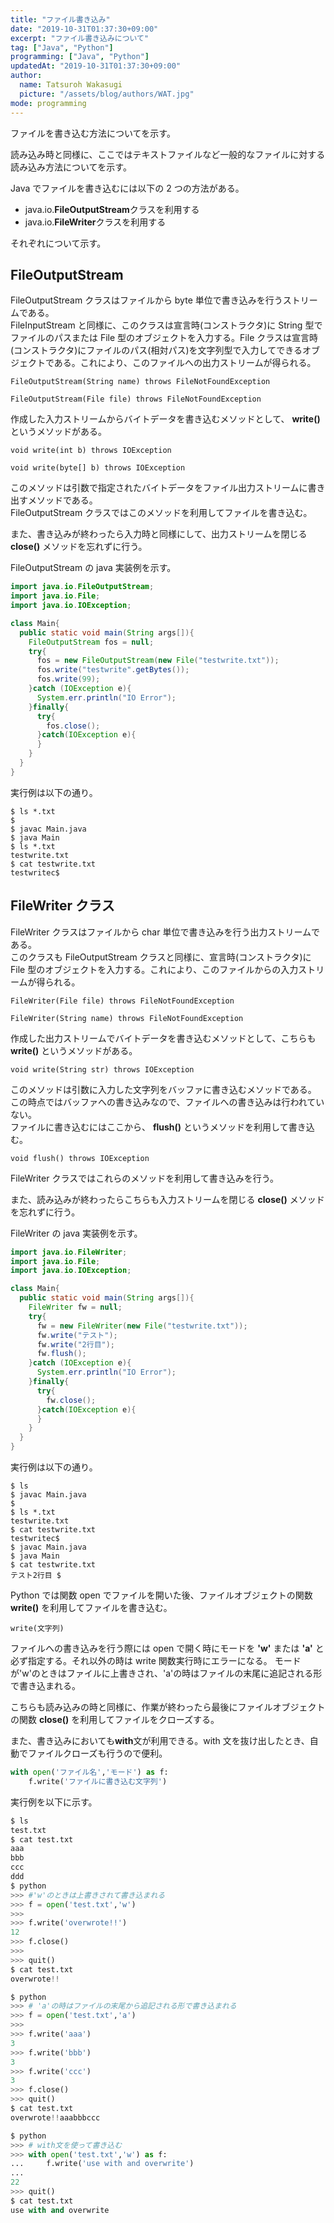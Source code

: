 ```yaml
---
title: "ファイル書き込み"
date: "2019-10-31T01:37:30+09:00"
excerpt: "ファイル書き込みについて"
tag: ["Java", "Python"]
programming: ["Java", "Python"]
updatedAt: "2019-10-31T01:37:30+09:00"
author:
  name: Tatsuroh Wakasugi
  picture: "/assets/blog/authors/WAT.jpg"
mode: programming
---
```


ファイルを書き込む方法についてを示す。

<div class="note_content_by_programming_language" id="note_content_Java">

読み込み時と同様に、ここではテキストファイルなど一般的なファイルに対する読み込み方法についてを示す。

Java でファイルを書き込むには以下の 2 つの方法がある。

- java.io.**FileOutputStream**クラスを利用する
- java.io.**FileWriter**クラスを利用する

それぞれについて示す。

## FileOutputStream

FileOutputStream クラスはファイルから byte 単位で書き込みを行うストリームである。  
FileInputStream と同様に、このクラスは宣言時(コンストラクタ)に String 型でファイルのパスまたは File 型のオブジェクトを入力する。File クラスは宣言時(コンストラクタ)にファイルのパス(相対パス)を文字列型で入力してできるオブジェクトである。これにより、このファイルへの出力ストリームが得られる。

`FileOutputStream(String name) throws FileNotFoundException`

`FileOutputStream(File file) throws FileNotFoundException`

作成した入力ストリームからバイトデータを書き込むメソッドとして、 **write()** というメソッドがある。

`void write(int b) throws IOException`

`void write(byte[] b) throws IOException`

このメソッドは引数で指定されたバイトデータをファイル出力ストリームに書き出すメソッドである。  
FileOutputStream クラスではこのメソッドを利用してファイルを書き込む。

また、書き込みが終わったら入力時と同様にして、出力ストリームを閉じる **close()** メソッドを忘れずに行う。

FileOutputStream の java 実装例を示す。

```java
import java.io.FileOutputStream;
import java.io.File;
import java.io.IOException;

class Main{
  public static void main(String args[]){
    FileOutputStream fos = null;
    try{
      fos = new FileOutputStream(new File("testwrite.txt"));
      fos.write("testwrite".getBytes());
      fos.write(99);
    }catch (IOException e){
      System.err.println("IO Error");
    }finally{
      try{
        fos.close();
      }catch(IOException e){
      }
    }
  }
}
```

実行例は以下の通り。

```
$ ls *.txt
$
$ javac Main.java
$ java Main
$ ls *.txt
testwrite.txt
$ cat testwrite.txt
testwritec$
```

## FileWriter クラス

FileWriter クラスはファイルから char 単位で書き込みを行う出力ストリームである。  
このクラスも FileOutputStream クラスと同様に、宣言時(コンストラクタ)に File 型のオブジェクトを入力する。これにより、このファイルからの入力ストリームが得られる。

`FileWriter(File file) throws FileNotFoundException`

`FileWriter(String name) throws FileNotFoundException`

作成した出力ストリームでバイトデータを書き込むメソッドとして、こちらも **write()** というメソッドがある。

`void write(String str) throws IOException`

このメソッドは引数に入力した文字列をバッファに書き込むメソッドである。  
この時点ではバッファへの書き込みなので、ファイルへの書き込みは行われていない。  
ファイルに書き込むにはここから、 **flush()** というメソッドを利用して書き込む。

`void flush() throws IOException`

FileWriter クラスではこれらのメソッドを利用して書き込みを行う。

また、読み込みが終わったらこちらも入力ストリームを閉じる **close()** メソッドを忘れずに行う。

FileWriter の java 実装例を示す。

```java
import java.io.FileWriter;
import java.io.File;
import java.io.IOException;

class Main{
  public static void main(String args[]){
    FileWriter fw = null;
    try{
      fw = new FileWriter(new File("testwrite.txt"));
      fw.write("テスト");
      fw.write("2行目");
      fw.flush();
    }catch (IOException e){
      System.err.println("IO Error");
    }finally{
      try{
        fw.close();
      }catch(IOException e){
      }
    }
  }
}
```

実行例は以下の通り。

```
$ ls
$ javac Main.java
$
$ ls *.txt
testwrite.txt
$ cat testwrite.txt
testwritec$
$ javac Main.java
$ java Main
$ cat testwrite.txt
テスト2行目 $
```

</div>
<div class="note_content_by_programming_language" id="note_content_Python">

Python では関数 open でファイルを開いた後、ファイルオブジェクトの関数 **write()** を利用してファイルを書き込む。

`write(文字列)`

ファイルへの書き込みを行う際には open で開く時にモードを **'w'** または **'a'** と必ず指定する。それ以外の時は write 関数実行時にエラーになる。
モードが'w'のときはファイルに上書きされ、'a'の時はファイルの末尾に追記される形で書き込まれる。

こちらも読み込みの時と同様に、作業が終わったら最後にファイルオブジェクトの関数 **close()** を利用してファイルをクローズする。

また、書き込みにおいても**with**文が利用できる。with 文を抜け出したとき、自動でファイルクローズも行うので便利。

```python
with open('ファイル名','モード') as f:
    f.write('ファイルに書き込む文字列')
```

実行例を以下に示す。

```python
$ ls
test.txt
$ cat test.txt
aaa
bbb
ccc
ddd
$ python
>>> #'w'のときは上書きされて書き込まれる
>>> f = open('test.txt','w')
>>>
>>> f.write('overwrote!!')
12
>>> f.close()
>>>
>>> quit()
$ cat test.txt
overwrote!!

$ python
>>> # 'a'の時はファイルの末尾から追記される形で書き込まれる
>>> f = open('test.txt','a')
>>>
>>> f.write('aaa')
3
>>> f.write('bbb')
3
>>> f.write('ccc')
3
>>> f.close()
>>> quit()
$ cat test.txt
overwrote!!aaabbbccc

$ python
>>> # with文を使って書き込む
>>> with open('test.txt','w') as f:
...     f.write('use with and overwrite')
...
22
>>> quit()
$ cat test.txt
use with and overwrite
```

</div>
